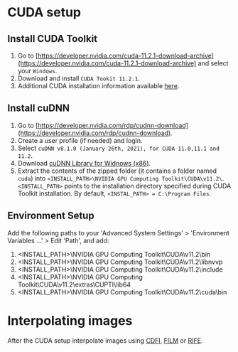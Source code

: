 # CUDA setup
## Install CUDA Toolkit
1. Go to [https://developer.nvidia.com/cuda-11.2.1-download-archive](https://developer.nvidia.com/cuda-11.2.1-download-archive) and select your `Windows`.
2. Download and install `CUDA Tookit 11.2.1`.
3. Additional CUDA installation information available [here](https://docs.nvidia.com/cuda/archive/11.2.2/cuda-installation-guide-microsoft-windows/index.html).

## Install cuDNN
1. Go to [https://developer.nvidia.com/rdp/cudnn-download](https://developer.nvidia.com/rdp/cudnn-download).
2. Create a user profile (if needed) and login.
3. Select `cuDNN v8.1.0 (January 26th, 2021), for CUDA 11.0,11.1 and 11.2`.
4. Download [cuDNN Library for Widnows (x86)](https://developer.nvidia.com/compute/machine-learning/cudnn/secure/8.1.0.77/11.2_20210127/cudnn-11.2-windows-x64-v8.1.0.77.zip). 
5. Extract the contents of the zipped folder (it contains a folder named `cuda`) into `<INSTALL_PATH>\NVIDIA GPU Computing Toolkit\CUDA\v11.2\`. `<INSTALL_PATH>` points to the installation directory specified during CUDA Toolkit installation. By default, `<INSTAL_PATH> = C:\Program Files`.

## Environment Setup
Add the following paths to your 'Advanced System Settings' > 'Environment Variables ...' > Edit 'Path', and add:
1. <INSTALL_PATH>\NVIDIA GPU Computing Toolkit\CUDA\v11.2\bin
2. <INSTALL_PATH>\NVIDIA GPU Computing Toolkit\CUDA\v11.2\libnvvp
3. <INSTALL_PATH>\NVIDIA GPU Computing Toolkit\CUDA\v11.2\include
4. <INSTALL_PATH>\NVIDIA GPU Computing Toolkit\CUDA\v11.2\extras\CUPTI\lib64
5. <INSTALL_PATH>\NVIDIA GPU Computing Toolkit\CUDA\v11.2\cuda\bin

# Interpolating images
After the CUDA setup interpolate images using [CDFI](CDFI/README.md), [FILM](FILM/README.md) or [RIFE](RIFE/README.md).
